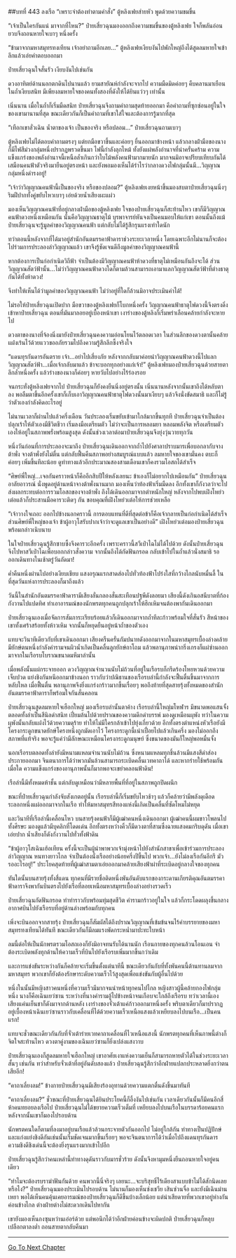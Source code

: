 ##บทที่ 443 ลงเรือ
“เพราะจำต้องทำตามคำสั่ง” ตู้หลิงเฟยส่ายหัว พูดด้วยความขมขื่น

“เจ้าเป็นใครกันแน่ มาจากที่ไหน?” ป๋ายเสี่ยวฉุนมองออกถึงความขมขื่นของตู้หลิงเฟย ใจก็พลันอ่อนยวบจึงถอนหายใจเบาๆ หนึ่งครั้ง

“ข้ามาจากมหาสมุทรทงเทียน เจ้าอย่าถามอีกเลย...” ตู้หลิงเฟยเงียบงันไปพักใหญ่ถึงได้สูดลมหายใจเข้าลึกแล้วเอ่ยคำตอบออกมา

ป๋ายเสี่ยวฉุนใจสั่นรัว เงียบงันไปเช่นกัน

ดวงอาทิตย์ด้านนอกตกดินไปนานแล้ว ยามสายัณห์กำลังจะจากไป ความมืดมิดค่อยๆ คืบคลานมาเยือน ในถ้ำเงียบสนิท มีเพียงลมหายใจของคนทั้งสองที่ดังให้ได้ยินแว่วๆ เท่านั้น

เนิ่นนาน เมื่อในถ้ำก็เริ่มมืดสนิท ป๋ายเสี่ยวฉุนจึงถามคำถามสุดท้ายออกมา คือคำถามที่ซุกซ่อนอยู่ในใจของเขามานานที่สุด ขณะเดียวกันก็เป็นคำถามที่เขาใส่ใจและต้องการรู้มากที่สุด

“เทือกเขาลั่วเฉิน น้ำตาของเจ้า เป็นของจริง หรือปลอม...” ป๋ายเสี่ยวฉุนถามเบาๆ

ตู้หลิงเฟยไม่ได้ตอบคำถามตรงๆ แต่ยกมือขวาขึ้นและค่อยๆ ยื่นออกมาข้างหน้า แล้วกลางฝ่ามือของนางก็มีไฟสีม่วงกลุ่มหนึ่งปรากฏพรวดขึ้นมา ไฟนี้กำลังลุกไหม้ ทั้งยังแผ่พลังอำนาจที่น่าครั่นคร้าม ความแข็งแกร่งของพลังอำนาจนี้เหนือล้ำเกินกว่าใบไม้พลังคนฟ้ามากมายนัก มากจนมิอาจเปรียบเทียบกันได้ เสมือนคนฟ้าตัวจริงมายืนอยู่ตรงหน้า และยังพอมองเห็นได้รำไรว่ากลางดวงไฟกลุ่มนั้นมี...วิญญาณกลุ่มหนึ่งดำรงอยู่!

“เจ้าว่าวิญญาณคนฟ้านี้เป็นของจริง หรือของปลอม?” ตู้หลิงเฟยเงยหน้าขึ้นมองสบตาป๋ายเสี่ยวฉุนนิ่งๆ ริมฝีปากทั้งคู่ขยับไหวเบาๆ เอ่ยด้วยน้ำเสียงผะแผ่ว

มองเห็นวิญญาณคนฟ้าที่อยู่กลางฝ่ามือของตู้หลิงเฟย ใจของป๋ายเสี่ยวฉุนก็สะท้านไหว เขาก็มีวิญญาณคนฟ้าดวงหนึ่งเหมือนกัน นั่นคือวิญญาณธาตุไม้ บุรพาจารย์หันจงเป็นคนมอบให้แก่เขา ตอนนั้นถึงแม้ป๋ายเสี่ยวฉุนจะรู้มูลค่าของวิญญาณคนฟ้า แต่กลับไม่ได้รู้สึกรุนแรงเท่าใดนัก

ทว่าตอนนี้หลังจากที่ได้มาอยู่สำนักอันตมรรคาฟ้าดาราช่วงระยะเวลาหนึ่ง โดยเฉพาะอีกไม่นานก็จะต้องไปร่วมการประลองล่าวิญญาณแล้ว เขาจึงรู้ชัดเจนดีถึงมูลค่าของวิญญาณคนฟ้านี้

หากต้องการเป็นก่อกำเนิดวิถีฟ้า จำเป็นต้องมีวิญญาณคนฟ้าห้าดวงที่ธาตุไม่เหมือนกันถึงจะได้ ส่วนวิญญาณสัตว์ฟ้านั้น...ไม่ว่าวิญญาณคนฟ้าดวงใดก็ตามล้วนสามารถเอามาแลกวิญญาณสัตว์ฟ้าที่ต่างธาตุกันได้ทั้งห้าดวง!

จึงทำให้เห็นได้ว่ามูลค่าของวิญญาณคนฟ้า ไม่ว่าอยู่ที่ใดก็ล้วนมิอาจประเมินค่าได้!

ไม่รอให้ป๋ายเสี่ยวฉุนเปิดปาก มือขวาของตู้หลิงเฟยก็โบกหนึ่งครั้ง วิญญาณคนฟ้าธาตุไฟดวงนี้จึงตรงดิ่งเข้าหาป๋ายเสี่ยวฉุน ตอนที่มันมาลอยอยู่เบื้องหน้าเขา เงาร่างของตู้หลิงก็เริ่มพร่าเลือนคล้ายกำลังจะหายไป

ดวงตาของนางที่จ้องนิ่งมายังป๋ายเสี่ยวฉุนคงความอ่อนโยนไว้ตลอดเวลา ในส่วนลึกของดวงตานั้นคล้ายแฝงเร้นไว้ด้วยแววขออภัยรวมไปถึงความรู้สึกลึกซึ้งจริงใจ

“แดนทุรกันดารอันตราย เจ้า...อย่าไปเสี่ยงภัย หลังจากกลับมาค่อยนำวิญญาณคนฟ้าดวงนี้ไปแลกวิญญาณสัตว์ฟ้า...เมื่อเจ้ากลับมาแล้ว ข้าจะบอกทุกอย่างแก่เจ้า!” ตู้หลิงเฟยมองป๋ายเสี่ยวฉุนด้วยสายตาลึกล้ำหนึ่งครั้ง แล้วร่างของนางก็ค่อยๆ หายวับไปอย่างไร้ร่องรอย

จนกระทั่งตู้หลิงเฟยจากไป ป๋ายเสี่ยวฉุนก็ยังคงยืนนิ่งอยู่ตรงนั้น เนิ่นนานหลังจากนั้นเขาถึงได้หลับตาลง พอลืมตาขึ้นอีกครั้งเขาก็เก็บเอาวิญญาณคนฟ้าธาตุไฟดวงนั้นมาเงียบๆ แล้วจึงนั่งขัดสมาธิ และก็ไม่รู้ว่าตัวเองกำลังคิดอะไรอยู่

ไม่นานเวลาก็ผ่านไปแล้วครึ่งเดือน วันประลองเริ่มขยับเข้ามาใกล้มากขึ้นทุกที ป๋ายเสี่ยวฉุนจำเป็นต้องปลุกเร้าให้ตัวเองมีชีวิตชีวา เริ่มลงมือเตรียมตัว ไม่ว่าจะเป็นการหลอมยา หลอมพลังจิต หรือเตรียมตัวเองให้อยู่ในสภาพพรั่งพร้อมสูงสุด ดังนั้นช่วงเวลาต่อมาป๋ายเสี่ยวฉุนจึงยุ่งวุ่นวายทุกวัน

หนึ่งวันก่อนที่การประลองจะมาถึง ป๋ายเสี่ยวฉุนเดินออกจากถ้ำไปยังศาลาปราบมารเพื่อบอกลากับจางต้าพั่ง จางต้าพั่งยังไม่ตื่น แต่กลับฟื้นคืนสภาพอย่างสมบูรณ์แบบแล้ว ลมหายใจของเขามั่นคง ตบะก็ค่อยๆ เพิ่มขึ้นทีละน้อย ดูท่าทางแล้วอีกประมาณสองสามเดือนเขาก็คงรวมโอสถได้สำเร็จ

“ศิษย์พี่ใหญ่...เจอกันคราวหน้าก็คืออีกสิบปีให้หลังเลยนะ ข้าเองก็ไม่อยากไปเหมือนกัน” ป๋ายเสี่ยวฉุนอาลัยอาวรณ์ นั่งพูดอยู่ด้านหน้าจางต้าพั่งนานมาก มองเห็นว่าท้องฟ้าเริ่มมืดลง อีกทั้งเขาก็กังวลว่าจะไปส่งผลกระทบต่อการรวมโอสถของจางต้าพั่ง ถึงได้เดินออกมาจากตำหนักใหญ่ หลังจากไปพบเฝิงโหย่วเต๋อแล้วก็ประสานมือคารวะติดๆ กัน ขอบคุณที่เฝิงโหย่วเต๋อให้การช่วยเหลือ

“เจ้าวางใจเถอะ ออกไปข้างนอกคราวนี้ การตอบแทนที่ดีที่สุดต่อข้าก็คือเจ้ากลายเป็นก่อกำเนิดได้สำเร็จ ส่วนศิษย์พี่ใหญ่ของเจ้า ข้าผู้อาวุโสรับปากเจ้าว่าจะดูแลเขาเป็นอย่างดี” เฝิงโหย่วเต๋อมองป๋ายเสี่ยวฉุนพร้อมกล่าวเนิบนาบ

ในใจป๋ายเสี่ยวฉุนรู้สึกซาบซึ้งจึงคารวะอีกครั้ง เพราะคราวนี้สวีเป่าไฉไม่ได้ไปด้วย ดังนั้นป๋ายเสี่ยวฉุนจึงไปหาสวีเป่าไฉเพื่อบอกกล่าวสั่งความ จากนั้นถึงได้กัดฟันกรอด กลับเข้าไปในถ้ำแล้วนั่งสมาธิ รอออกเดินทางในเช้าตรู่วันถัดมา!

ค่ำคืนหนึ่งผ่านไปอย่างเงียบเชียบ แสงอรุณแรกสาดส่องไปทั่วท้องฟ้าโปร่งใสที่กว้างไกลนับหมื่นลี้ ในที่สุดวันแห่งการประลองก็มาถึงแล้ว

วันนี้ในสำนักอันตมรรคาฟ้าดารามีเสียงลั่นกลองสั่นสะเทือนปฐพีดังลอยมา เสียงนี้ดังเกินอสนีบาตที่ก้องกังวานไปแปดทิศ ทำเอาอารมณ์ของนักพรตทุกคนถูกปลุกเร้าให้ฮึกเหิมจนต้องพากันเดินออกมา

ป๋ายเสี่ยวฉุนเองเมื่อจัดการสัมภาระเรียบร้อยแล้วก็เดินออกมาจากถ้ำทีละก้าวพร้อมใจที่สั่นรัว สีหน้าของเขาทั้งเศร้าสร้อยทั้งห้าวเหิม จากนั้นก็หยุดยืนอยู่หน้าถ้ำของตัวเอง

แทบจะวินาทีเดียวกับที่เขาเดินออกมา เสียงครืนครั่นกัมปนาทดังออกมาจากในมหาสมุทรเบื้องล่างคล้ายมียักษ์ตนหนึ่งกำลังคำรามจนผิวน้ำเกิดเป็นคลื่นลูกยักษ์ถาโถม แล้วพลานุภาพน่ากริ่งเกรงก็แผ่ซ่านออกมาจากในเรือรบโบราณขนาดมหึมาลำนั้น

เมื่อพลังนั้นแผ่กระจายออก ดวงวิญญาณจำนวนนับไม่ถ้วนที่อยู่ในเรือรบก็กรีดร้องโหยหวนด้วยความเจ็บปวด แย่งชิงกันหนีออกมาข้างนอก ราวกับว่าปณิธานของเรือรบลำนี้กำลังจะฟื้นตื่นขึ้นมาจากการหลับใหล เมื่อฟื้นตื่น พลานุภาพจึงยิ่งแกร่งกร้าวมากขึ้นเรื่อยๆ พอถึงท้ายที่สุดสายรุ้งทั้งหมดของสำนักอันตมรรคาฟ้าดาราก็พร้อมใจกันสั่นคลอน

ป๋ายเสี่ยวฉุนสูดลมหายใจเฮือกใหญ่ มองเรือรบลำนั้นตาค้าง เรือรบลำนี้ใหญ่มโหฬาร มีขนาดพอแสนจั้ง ตลอดทั้งลำเป็นสีนิลดำสนิท เปี่ยมล้นไปด้วยปราณของความดึกดำบรรพ์ มองดูเหมือนผุพัง ทว่าในความผุพังนั้นกลับแฝงไว้ด้วยความดุร้าย ทำให้ไม่มีใครกล้าเข้าไปยุ่งเกี่ยวด้วย อีกทั้งตรงตำแหน่งหัวเรือยังมีโครงกระดูกขนาดยักษ์โครงหนึ่งถูกมัดเอาไว้ โครงกระดูกนี้เน่าเปื่อยไปแล้วเกินครึ่ง มองไม่ออกถึงสภาพที่แท้จริง พอจะรู้แค่ว่ามีลักษณะเหมือนโครงกระดูกมนุษย์ ซึ่งขนาดของมันก็ใหญ่พอหมื่นจั้ง

นอกเรือรบตลอดทั้งลำยังมีหนามแหลมจำนวนนับไม่ถ้วน ซึ่งหนามแหลมทุกชิ้นล้วนมีแสงสีดำส่องประกายออกมา จินตนาการได้ว่าพวกมันล้วนสามารถระเบิดคลื่นเวทคาถาได้ และหากร่ายใช้พร้อมกันเมื่อใด ความแข็งแกร่งของอานุภาพนั้นก็มากพอจะเขย่าคลอนฟ้าดิน!

เรือลำนี้มีทั้งหมดห้าชั้น แต่กลับดูเหมือนว่ามีหลายพื้นที่ที่อยู่ในสภาพถูกปิดผนึก

ขณะที่ป๋ายเสี่ยวฉุนกำลังจับสังเกตอยู่นั้น เรือรบลำนี้ก็เริ่มขยับไหวช้าๆ แล้วก็คล้ายว่ามีพลังดุเดือดระลอกหนึ่งแผ่ออกมาจากในเรือ ทำให้มหาสมุทรสีทองแห่งนี้เกิดเป็นคลื่นที่ซัดโหมไม่หยุด

และวินาทีที่เรือลำนี้เคลื่อนไหว บนสายรุ้งคนฟ้าก็มีผู้เฒ่าคนหนึ่งเดินออกมา ผู้เฒ่าคนนี้ผมขาวโพลนไปทั้งศีรษะ มองดูแล้วมีบุคลิกที่โดดเด่น อีกทั้งตรงหว่างคิ้วก็มีดวงตาที่สามซึ่งฉายแสงคมกริบดุดัน เมื่อเขาเอ่ยปาก น้ำเสียงก็ดังกังวานไปทั่วทั้งฟ้าดิน

“ข้าผู้อาวุโสเฉินเฮ้อเทียน ครั้งนี้จะเป็นผู้นำพาพวกเจ้ามุ่งหน้าไปยังสำนักสาขาเพื่อเข้าร่วมการประลองล่าวิญญาณ หนทางยาวไกล จำเป็นต้องนั่งเรืออย่างน้อยครึ่งปีขึ้นไป พวกเจ้า...ยังไม่ลงเรือกันอีกรึ มัวรออะไรอยู่!” ประโยคสุดท้ายที่ผู้เฒ่าสามตาเอ่ยออกมาคล้ายเสียงฟ้าผ่าที่ระเบิดอยู่กลางใจของทุกคน

ทันใดนั้นบนสายรุ้งทั้งสี่แดน ทุกคนที่มีรายชื่อติดหนึ่งพันอันดับแรกของกระดานเกียรติคุณอันตมรรคาฟ้าดาราจึงพากันบินตรงไปยังเรือที่ลอยเหนือมหาสมุทรเบื้องล่างอย่างรวดเร็ว

ป๋ายเสี่ยวฉุนกัดฟันกรอด ทำท่าราวกับพร้อมทุ่มสุดชีวิต คำรามกร้าวอยู่ในใจ แล้วก็กระโดดผลุงขึ้นกลางอากาศบินไปยังเรือรบที่อยู่ด้านล่างพร้อมกับทุกคน

เพิ่งจะบินออกจากสายรุ้ง ป๋ายเสี่ยวฉุนก็สัมผัสได้ถึงปราณวิญญาณที่เข้มข้นจนไร้คำบรรยายของมหาสมุทรทงเทียนได้ทันที ขณะเดียวกันก็มีลมแรงพัดกระหน่ำมาปะทะใบหน้า

ลมนี้ต่อให้เป็นนักพรตรวมโอสถเองก็ยังมิอาจทนรับได้นานนัก เรือนกายของทุกคนล้วนโอนเอน จำต้องระเบิดพลังทุกด้านให้ความเร็วที่บินไปยังเรือรบเพิ่มมากขึ้นกว่าเดิม

และการแข่งขันระหว่างกันก็คล้ายจะเริ่มขึ้นตั้งแต่นาทีนี้ ขณะเดียวกันกับที่ทั้งพันคนนี้ต้านทานลมจากมหาสมุทร พวกเขาก็ยังต้องรักษาระดับความเร็วไว้สูงสุดเพื่อแข่งขันกับผู้อื่นไปด้วย

หนึ่งในนั้นมีหญิงสาวคนหนึ่งที่ความเร็วมีมากจนนำหน้าทุกคนไปไกล หญิงสาวผู้นี้คล้ายกองไฟกลุ่มหนึ่ง นางก็คือเฉินเยว่ซาน ระหว่างที่นางคำรามอู้ไปข้างหน้าจนเกือบจะใกล้ถึงเรือรบ ทว่าเวลานี้เอง เสียงแค่นเย็นชาก็ดังมาจากด้านหลัง เงาร่างของจั่วเต้าแค่ก้าวออกมาหนึ่งครั้ง พริบตาเดียวก็มาปรากฏอยู่เบื้องหน้าเฉินเยว่ซานราวกับเคลื่อนที่ได้ด้วยความเร็วเหนือแสงแล้วเหยียบลงไปบนเรือ...เป็นคนแรก!

แทบจะชั่วขณะเดียวกันกับที่จั่วเต้าร่ายเวทคาถาเคลื่อนที่ไวเหนือแสงนี้ นักพรตทุกคนที่เห็นภาพนี้ต่างก็จิตใจสะท้านไหว ดวงตาคู่งามของเฉินเยว่ซานก็ยิ่งเปล่งแสงวาบ

ป๋ายเสี่ยวฉุนเองก็สูดลมหายใจเฮือกใหญ่ เขาอาศัยเงาแห่งความเย็นก็สามารถหายตัวได้ในช่วงระยะเวลาสั้นๆ เช่นกัน ทว่าสำหรับจั่วเต้าที่อยู่อันดับสองแล้ว ป๋ายเสี่ยวฉุนรู้สึกว่าอีกฝ่ายแปลกประหลาดยิ่งกว่าตนเสียอีก!

“คาถาเลี่ยงลม!” ข้างกายป๋ายเสี่ยวฉุนมีเสียงร้องอุทานด้วยความแตกตื่นดังขึ้นมาทันที

“คาถาเลี่ยงลม?” ชั่วขณะที่ป๋ายเสี่ยวฉุนได้ยินประโยคนี้ก็อึ้งงันไปเช่นกัน เวลาเดียวกันนั้นก็มีคนอีกสี่ห้าคนทยอยลงเรือไป ป๋ายเสี่ยวฉุนไม่ได้ขยายความเร็วเต็มที่ เหยียบลงไปบนเรือในบรรดาร้อยคนแรก หลังจากนั้นเขาก็มองไปรอบด้าน

นักพรตคนใดก็ตามที่ลงมาอยู่บนเรือแล้วล้วนกระจายตัวกันออกไป ไม่อยู่ใกล้กัน ท่าทางเป็นปฏิปักษ์และแก่งแย่งชิงดีกันเช่นนั้นเริ่มชัดเจนมากขึ้นเรื่อยๆ พอจะจินตนาการได้ว่าเมื่อไปถึงแดนทุรกันดาร ความชิงดีชิงเด่นนี้จะต้องยิ่งรุนแรงมากเข้าไปอีก

ป๋ายเสี่ยวฉุนรู้สึกว่าคนเหล่านี้ท่าทางดุดันราวกับมารชั่วร้าย ดังนั้นจึงหามุมหนึ่งยืนถอนหายใจอยู่คนเดียว

“ทำไมจะต้องรบราฆ่าฟันกันด้วย คนพวกนี้นี่จริงๆ เลยนะ...จะบริสุทธิ์ไร้เดียงสาแบบข้าไม่ได้สักนิดเลยหรือไง?” ป๋ายเสี่ยวฉุนมองประเมินไปรอบด้าน ไม่นานก็มองเห็นซ่งเชวีย เสินซ่วนจื่อ และยังมีเฉินม่านเหยา พอได้เห็นคนคุ้นเคยอารมณ์ของป๋ายเสี่ยวฉุนก็ดีขึ้นบ้างเล็กน้อย แต่น่าเสียดายที่พวกเขาอยู่ห่างกันค่อนข้างไกล ต่างฝ่ายต่างไม่สะดวกเดินไปหากัน

เขายังมองเห็นกงซุนหว่านเอ๋อร์ด้วย แต่พอนึกได้ว่าอีกฝ่ายค่อนข้างจะผิดปกติ ป๋ายเสี่ยวฉุนก็หลุบเปลือกตาลงต่ำ ถอนสายตากลับคืนมา

------




[Go To Next Chapter]( ./66.md)